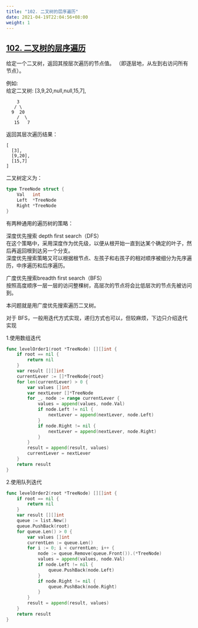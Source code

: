 ```yaml
---
title: "102. 二叉树的层序遍历"
date: 2021-04-19T22:04:56+08:00
weight: 1
---
```


## [102. 二叉树的层序遍历](https://leetcode-cn.com/problems/binary-tree-level-order-traversal)

给定一个二叉树，返回其按层次遍历的节点值。 （即逐层地，从左到右访问所有节点）。

例如:  
给定二叉树: [3,9,20,null,null,15,7],

```
    3
   / \
  9  20
    /  \
   15   7
```

返回其层次遍历结果：

```
[
  [3],
  [9,20],
  [15,7]
]
```

二叉树定义为：

```go
type TreeNode struct {
	Val   int
	Left  *TreeNode
	Right *TreeNode
}
```

有两种通用的遍历树的策略：

深度优先搜索 depth first search（DFS）  
在这个策略中，采用深度作为优先级，以便从根开始一直到达某个确定的叶子，然后再返回根到达另一个分支。  
深度优先搜索策略又可以根据根节点、左孩子和右孩子的相对顺序被细分为先序遍历，中序遍历和后序遍历。  

广度优先搜索breadth first search（BFS）  
按照高度顺序一层一层的访问整棵树，高层次的节点将会比低层次的节点先被访问到。  

本问题就是用广度优先搜索遍历二叉树。

对于 BFS，一般用迭代方式实现，递归方式也可以，但较麻烦，下边只介绍迭代实现

1.使用数组迭代

```go
func levelOrder1(root *TreeNode) [][]int {
	if root == nil {
		return nil
	}
	var result [][]int
	currentLever := []*TreeNode{root}
	for len(currentLever) > 0 {
		var values []int
		var nextLever []*TreeNode
		for _, node := range currentLever {
			values = append(values, node.Val)
			if node.Left != nil {
				nextLever = append(nextLever, node.Left)
			}
			if node.Right != nil {
				nextLever = append(nextLever, node.Right)
			}
		}
		result = append(result, values)
		currentLever = nextLever
	}
	return result
}
```

2.使用队列迭代

```go
func levelOrder2(root *TreeNode) [][]int {
	if root == nil {
		return nil
	}
	var result [][]int
	queue := list.New()
	queue.PushBack(root)
	for queue.Len() > 0 {
		var values []int
		currentLen := queue.Len()
		for i := 0; i < currentLen; i++ {
			node := queue.Remove(queue.Front()).(*TreeNode)
			values = append(values, node.Val)
			if node.Left != nil {
				queue.PushBack(node.Left)
			}
			if node.Right != nil {
				queue.PushBack(node.Right)
			}
		}
		result = append(result, values)
	}
	return result
}
```
